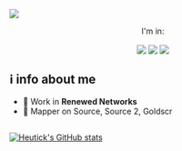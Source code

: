 ![](https://media.discordapp.net/attachments/885202918884638772/961674644082020362/bn.png?width=1440&height=390)
<p align="center">
  I'm in:
</p>
<p align="center">
<a href="https://steamcommunity.com/id/heut42069/"><img align="center" src="https://img.shields.io/badge/Steam-2a475e?style=for-the-badge&logo=steam"/></a>
<a href="https://www.youtube.com/channel/UCt5FiVUoCsoMTIRHyP8Fx8A/featured"><img align="center" src="https://img.shields.io/badge/YouTube-FF0000?style=for-the-badge&logo=youtube&logoColor=white"/></a>
<a href="https://www.moddb.com/members/heutick"><img align="center" src="https://img.shields.io/badge/ModDB-FFF000?style=for-the-badge&logo=readthedocs&logoColor=black"/></a>
</p>

## **ℹ️ info about me**

- 🔵 Work in **Renewed Networks**
- 🔵 Mapper on Source, Source 2, Goldscr

##
[![Heutick's GitHub stats](https://github-readme-stats.vercel.app/api?username=heut42069&show_icons=true&bg_color=DEG,8f55d1,5557d1&theme=dark&text_color=ffffff&icon_color=ffffff&count_private=true)](https://github.com/anuraghazra/github-readme-stats)
